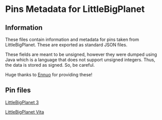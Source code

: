# Pins Metadata for LittleBigPlanet

## Information

These files contain information and metadata for pins taken from LittleBigPlanet. These are exported as standard JSON files.

These fields are meant to be unsigned, however they were dumped using Java which is a language that does not support unsigned integers. Thus, the data is stored as signed. So, be careful.

Huge thanks to [Ennuo](https://github.com/ennuo/) for providing these!

## Pin files

[LittleBigPlanet 3](https://littlebigrefresh.github.io/Docs/pin-files/lbp3.json)

[LittleBigPlanet Vita](https://littlebigrefresh.github.io/Docs/pin-files/lbpvita.json)